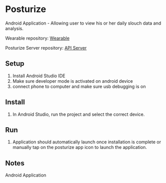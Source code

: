 # Posturize
Android Application - Allowing user to view his or her daily slouch data and analysis. 

Wearable repository: [Wearable](https://github.com/mattmontero/Posturize)

Posturize Server repository: [API Server](https://github.com/j0nst3r/PosturizeAPI)
## Setup
1. Install Android Studio IDE
2. Make sure developer mode is activated on android device
3. connect phone to computer and make sure usb debugging is on

## Install
1. In Android Studio, run the project and select the correct device.

## Run
1. Application should automatically launch once installation is complete or manually tap on the posturize app icon to launch the application.

## Notes
Android Application
